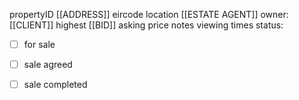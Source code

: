 propertyID
[[ADDRESS]]
eircode
location
[[ESTATE AGENT]]
owner: [[CLIENT]]
highest [[BID]]
asking price
notes
viewing times
status:
- [ ] for sale
- [ ] sale agreed
- [ ] sale completed

